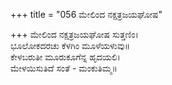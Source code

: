+++
title = "056 ಮೇಲಿಂದ ನಕ್ಷತ್ರಜಯಘೋಷ"

+++
ಮೇಲಿಂದ ನಕ್ಷತ್ರಜಯಘೋಷ ಸುತ್ತಣಿಂ।  
ಭೂಲೋಕದರಚು ಕೆಳಗಿಂ ಮೂಳೆಯಳುವು॥  
ಕೇಳಬರುತೀ ಮೂರುಕೂಗೆನ್ನ ಹೃದಯಲಿ।  
ಮೇಳಯಿಸುತಿದೆ ಸಂತೆ - ಮಂಕುತಿಮ್ಮ॥  
